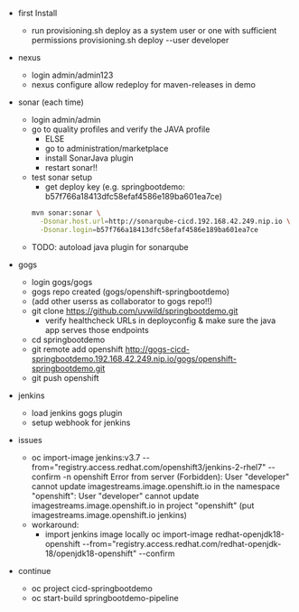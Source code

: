 * first Install
    * run provisioning.sh deploy as a system user or one with sufficient permissions
    provisioning.sh deploy --user developer

* nexus
    * login admin/admin123
    * nexus configure allow redeploy for maven-releases in demo 

* sonar (each time)
    * login admin/admin
    * go to quality profiles and verify the JAVA profile
        * ELSE
        * go to administration/marketplace 
        * install SonarJava plugin
        * restart sonar!!
    * test sonar setup
        * get deploy key (e.g. springbootdemo: b57f766a18413dfc58efaf4586e189ba601ea7ce)
        ```sh
        mvn sonar:sonar \
          -Dsonar.host.url=http://sonarqube-cicd.192.168.42.249.nip.io \
          -Dsonar.login=b57f766a18413dfc58efaf4586e189ba601ea7ce
        ```
    * TODO: autoload java plugin for sonarqube

* gogs
    * login gogs/gogs
    * gogs repo created (gogs/openshift-springbootdemo)
    * (add other userss as collaborator to gogs repo!!)
    * git clone https://github.com/uvwild/springbootdemo.git
        * verify healthcheck URLs in deployconfig & make sure the java app serves those endpoints
    * cd springbootdemo
    * git remote add openshift http://gogs-cicd-springbootdemo.192.168.42.249.nip.io/gogs/openshift-springbootdemo.git    
    * git push openshift


* jenkins
    * load jenkins gogs plugin
    * setup webhook for jenkins



* issues

    * oc import-image jenkins:v3.7 --from="registry.access.redhat.com/openshift3/jenkins-2-rhel7" --confirm -n openshift
      Error from server (Forbidden): User "developer" cannot update imagestreams.image.openshift.io in the namespace "openshift": User "developer" cannot update imagestreams.image.openshift.io in project "openshift" (put imagestreams.image.openshift.io jenkins)
    *  workaround: <br>
         * import jenkins image locally
            oc import-image redhat-openjdk18-openshift --from="registry.access.redhat.com/redhat-openjdk-18/openjdk18-openshift" --confirm


* continue
    * oc project cicd-springbootdemo
    * oc start-build springbootdemo-pipeline
